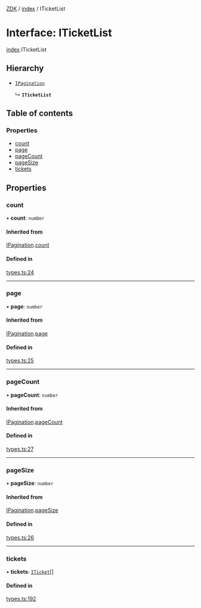 [ZDK](../README.md) / [index](../modules/index.md) / ITicketList

# Interface: ITicketList

[index](../modules/index.md).ITicketList

## Hierarchy

- [`IPagination`](index.IPagination.md)

  ↳ **`ITicketList`**

## Table of contents

### Properties

- [count](index.ITicketList.md#count)
- [page](index.ITicketList.md#page)
- [pageCount](index.ITicketList.md#pagecount)
- [pageSize](index.ITicketList.md#pagesize)
- [tickets](index.ITicketList.md#tickets)

## Properties

### count

• **count**: `number`

#### Inherited from

[IPagination](index.IPagination.md).[count](index.IPagination.md#count)

#### Defined in

[types.ts:24](https://github.com/innovtech-developers/zdk/blob/e93f80c6da43b38f329b603694abcf30af4f5a5d/src/types.ts#L24)

___

### page

• **page**: `number`

#### Inherited from

[IPagination](index.IPagination.md).[page](index.IPagination.md#page)

#### Defined in

[types.ts:25](https://github.com/innovtech-developers/zdk/blob/e93f80c6da43b38f329b603694abcf30af4f5a5d/src/types.ts#L25)

___

### pageCount

• **pageCount**: `number`

#### Inherited from

[IPagination](index.IPagination.md).[pageCount](index.IPagination.md#pagecount)

#### Defined in

[types.ts:27](https://github.com/innovtech-developers/zdk/blob/e93f80c6da43b38f329b603694abcf30af4f5a5d/src/types.ts#L27)

___

### pageSize

• **pageSize**: `number`

#### Inherited from

[IPagination](index.IPagination.md).[pageSize](index.IPagination.md#pagesize)

#### Defined in

[types.ts:26](https://github.com/innovtech-developers/zdk/blob/e93f80c6da43b38f329b603694abcf30af4f5a5d/src/types.ts#L26)

___

### tickets

• **tickets**: [`ITicket`](index.ITicket.md)[]

#### Defined in

[types.ts:192](https://github.com/innovtech-developers/zdk/blob/e93f80c6da43b38f329b603694abcf30af4f5a5d/src/types.ts#L192)
